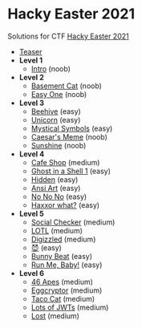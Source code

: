 # Hacky Easter 2021

Solutions for CTF [Hacky Easter 2021](https://www.hackyeaster.com/)

- [Teaser](teaser/README.md)
- **Level 1**
  - [Intro](level1/intro/README.md) (noob)
- **Level 2**
  - [Basement Cat](level2/basement-cat/README.md) (noob)
  - [Easy One](level2/easy-one/README.md) (noob)
- **Level 3**
  - [Beehive](level3/beehive/README.md) (easy)
  - [Unicorn](level3/unicorn/README.md) (easy)
  - [Mystical Symbols](level3/mystical-symbols/README.md) (easy)
  - [Caesar's Meme](level3/caesars-meme/README.md) (noob)
  - [Sunshine](level3/sunshine/README.md) (noob)
- **Level 4**
  - [Cafe Shop](level4/cafe-shop/README.md) (medium)
  - [Ghost in a Shell 1](level4/ghost-shell/README.md) (easy)
  - [Hidden](level4/hidden/README.md) (easy)
  - [Ansi Art](level4/ansi-art/README.md) (easy)
  - [No No No](level4/no-no-no/README.md) (easy)
  - [Haxxor what?](level4/haxxor-what/README.md) (easy)
- **Level 5**
  - [Social Checker](level5/social-checker/README.md) (medium)
  - [LOTL](level5/lotl/README.md) (medium)
  - [Digizzled](level5/digizzled/README.md) (medium)
  - [😈](level5/smiling-face-horns) (easy)
  - [Bunny Beat](level5/bunny-beat/README.md) (easy)
  - [Run Me, Baby!](level5/run-me-baby/README.md) (easy)
- **Level 6**
  - [46 Apes](level6/46-apes/README.md) (medium)
  - [Eggcryptor](level6/eggcryptor/README.md) (medium)
  - [Taco Cat](level6/taco-cat/README.md) (medium)
  - [Lots of JWTs](level6/lots-of-jwts/README.md) (medium)
  - [Lost](level6/lost/README.md) (medium)
